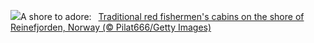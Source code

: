 ![](https://www.bing.com/th?id=OHR.ReinefjordenNorway_EN-GB7665717824_UHD.jpg&w=1000)A shore to adore:&nbsp;&ensp;[Traditional red fishermen's cabins on the shore of Reinefjorden, Norway (© Pilat666/Getty Images)](https://www.bing.com/th?id=OHR.ReinefjordenNorway_EN-GB7665717824_UHD.jpg)
<br><br/>
